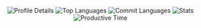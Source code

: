 

<p align="center">
  <img src="https://github-profile-summary-cards.vercel.app/api/cards/profile-details?username=Indrayudh-Dhara&theme=dark" alt="Profile Details" />
  <img src="https://github-profile-summary-cards.vercel.app/api/cards/repos-per-language?username=Indrayudh-Dhara&theme=dark" alt="Top Languages" />
  <img src="https://github-profile-summary-cards.vercel.app/api/cards/most-commit-language?username=Indrayudh-Dhara&theme=dark" alt="Commit Languages" />
  <img src="https://github-profile-summary-cards.vercel.app/api/cards/stats?username=Indrayudh-Dhara&theme=dark" alt="Stats" />
  <img src="https://github-profile-summary-cards.vercel.app/api/cards/productive-time?username=Indrayudh-Dhara&theme=dark&utcOffset=5.5" alt="Productive Time" />
</p>

